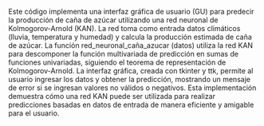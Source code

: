 Este código implementa una interfaz gráfica de usuario (GU) para predecir la producción de caña de azúcar utilizando una red neuronal de
Kolmogorov-Arnold (KAN). La red toma como entrada datos climáticos (lluvia, temperatura y humedad) y calcula la producción estimada de caña
de azúcar. La función red_neuronal_caña_azucar (datos) utiliza la red KAN para descomponer la función multivariada de predicción en sumas de
funciones univariadas, siguiendo el teorema de representación de Kolmogorov-Arnold. La interfaz gráfica, creada con tkinter y ttk, permite
al usuario ingresar los datos y obtener la predicción, mostrando un mensaje de error si se ingresan valores no válidos o negativos. Esta
implementación demuestra cómo una red KAN puede ser utilizada para realizar predicciones basadas en datos de entrada de manera eficiente y
amigable para el usuario.
